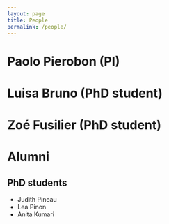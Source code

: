 ```yaml
---
layout: page
title: People
permalink: /people/
---
```

# Paolo Pierobon (PI)


# Luisa Bruno (PhD student)


# Zoé Fusilier (PhD student)

# Alumni
## PhD students
* Judith Pineau
* Lea Pinon
* Anita Kumari
